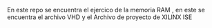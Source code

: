 En este repo se encuentra el ejercico de la memoria RAM , en este se encuentra el archivo VHD y el Archivo de proyecto de XILINX ISE
